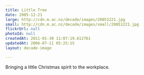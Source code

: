 ```yaml
---
title: Little Tree
date: 2005-12-21
large: http://cdn.m.ac.nz/decade/images/20051221.jpg
small: http://cdn.m.ac.nz/decade/images/small/20051221.jpg
flickrUrl: null
photoId: null
createdAt: 2011-01-30 11:07:19.612761
updatedAt: 2006-07-11 05:25:15
layout: decade-image

---
```

Bringing a little Christmas spirit to the workplace.
